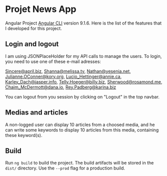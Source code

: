 # Projet News App

Angular Project [Angular CLI](https://github.com/angular/angular-cli) version 9.1.6.
Here is the list of the features that I developed for this project.

## Login and logout

I am using JSONPlaceHolder for my API calls to manage the users. 
To login, you need to use one of these e-mail adresses: 

Sincere@april.biz, Shanna@melissa.tv, Nathan@yesenia.net, Julianne.OConner@kory.org, Lucio_Hettinger@annie.ca, Karley_Dach@jasper.info, Telly.Hoeger@billy.biz, Sherwood@rosamond.me, Chaim_McDermott@dana.io, Rey.Padberg@karina.biz

You can logout from you session by clicking on "Logout" in the top navbar.

## Medias and articles

A non-logged user can display 10 articles from a choosed media, and he can write some keywords to display 10 articles from this media, containing these keyword(s).

## Build

Run `ng build` to build the project. The build artifacts will be stored in the `dist/` directory. Use the `--prod` flag for a production build.

